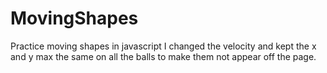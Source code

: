 # MovingShapes
Practice moving shapes in javascript
I changed the velocity and kept the x and y max the same on all the balls to make them not appear off the page.
